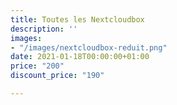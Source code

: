 ```yaml
---
title: Toutes les Nextcloudbox
description: ''
images:
- "/images/nextcloudbox-reduit.png"
date: 2021-01-18T00:00:00+01:00
price: "200"
discount_price: "190"

---
```

